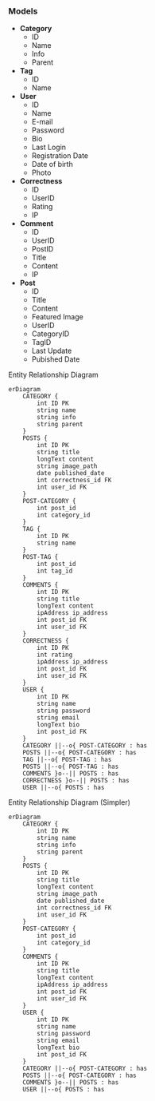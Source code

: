 ### Models
- **Category**
	- ID
	- Name
	- Info
	- Parent
- **Tag**
	- ID
	- Name
- **User**
	- ID
	- Name
	- E-mail
	- Password
	- Bio
	- Last Login
	- Registration Date
	- Date of birth
	- Photo
- **Correctness**
	- ID
	- UserID
	- Rating
	- IP
- **Comment**
	- ID
	- UserID
	- PostID
	- Title
	- Content
	- IP
- **Post**
	- ID
	- Title
	- Content
	- Featured Image
	- UserID
	- CategoryID
	- TagID
	- Last Update
	- Pubished Date


Entity Relationship Diagram

```mermaid
erDiagram
	CATEGORY {
		int ID PK
		string name
		string info
		string parent
	}
	POSTS {
		int ID PK
		string title
		longText content
		string image_path
		date published_date
		int correctness_id FK
		int user_id FK
	}
	POST-CATEGORY {
		int post_id
		int category_id
	}
	TAG {
		int ID PK
		string name
	}
	POST-TAG {
		int post_id
		int tag_id
	}
	COMMENTS {
		int ID PK
		string title
		longText content
		ipAddress ip_address
		int post_id FK
		int user_id FK
	}
	CORRECTNESS {
		int ID PK
		int rating
		ipAddress ip_address
		int post_id FK
		int user_id FK
	}
	USER {
		int ID PK
		string name
		string password
		string email
		longText bio
		int post_id FK
	}
	CATEGORY ||--o{ POST-CATEGORY : has
	POSTS ||--o{ POST-CATEGORY : has
	TAG ||--o{ POST-TAG : has
	POSTS ||--o{ POST-TAG : has
	COMMENTS }o--|| POSTS : has
	CORRECTNESS }o--|| POSTS : has
	USER ||--o{ POSTS : has
```

Entity Relationship Diagram (Simpler)

```mermaid
erDiagram
	CATEGORY {
		int ID PK
		string name
		string info
		string parent
	}
	POSTS {
		int ID PK
		string title
		longText content
		string image_path
		date published_date
		int correctness_id FK
		int user_id FK
	}
	POST-CATEGORY {
		int post_id
		int category_id
	}
	COMMENTS {
		int ID PK
		string title
		longText content
		ipAddress ip_address
		int post_id FK
		int user_id FK
	}
	USER {
		int ID PK
		string name
		string password
		string email
		longText bio
		int post_id FK
	}
	CATEGORY ||--o{ POST-CATEGORY : has
	POSTS ||--o{ POST-CATEGORY : has
	COMMENTS }o--|| POSTS : has
	USER ||--o{ POSTS : has
```
